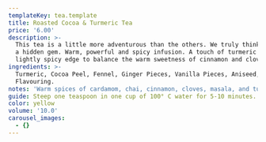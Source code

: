 ```yaml
---
templateKey: tea.template
title: Roasted Cocoa & Turmeric Tea
price: '6.00'
description: >-
  This tea is a little more adventurous than the others. We truly think this is
  a hidden gem. Warm, powerful and spicy infusion. A touch of turmeric adds a
  lightly spicy edge to balance the warm sweetness of cinnamon and cloves.
ingredients: >-
  Turmeric, Cocoa Peel, Fennel, Ginger Pieces, Vanilla Pieces, Aniseed, Natural
  Flavouring.
notes: 'Warm spices of cardamom, chai, cinnamon, cloves, masala, and turmeric.'
guide: Steep one teaspoon in one cup of 100° C water for 5-10 minutes.
color: yellow
volume: '10.0'
carousel_images:
  - {}
---
```



